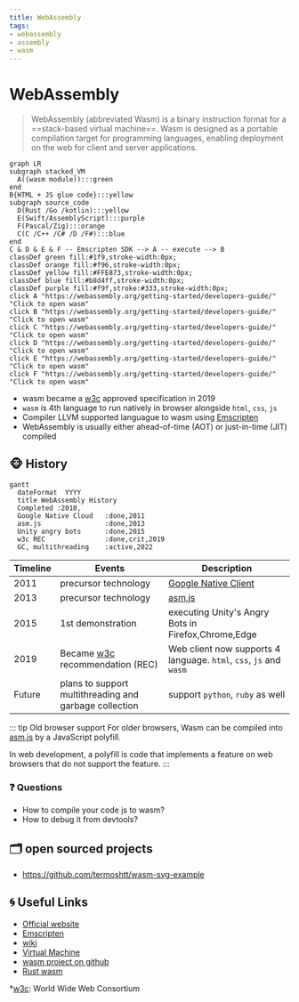 ```yaml
---
title: WebAssembly
tags:
- webassembly
- assembly
- wasm
---
```


# WebAssembly

<TagLinks />


> WebAssembly (abbreviated Wasm) is a binary instruction format for a ==stack-based virtual machine==.
> Wasm is designed as a portable compilation target for programming languages,
> enabling deployment on the web for client and server applications.

```mermaid
graph LR
subgraph stacked_VM
  A((wasm module)):::green
end
B{HTML + JS glue code}:::yellow
subgraph source_code
  D(Rust /Go /kotlin):::yellow
  E(Swift/AssemblyScript):::purple
  F(Pascal/Zig):::orange
  C(C /C++ /C# /D /F#):::blue
end
C & D & E & F -- Emscripten SDK --> A -- execute --> B
classDef green fill:#1f9,stroke-width:0px;
classDef orange fill:#f96,stroke-width:0px;
classDef yellow fill:#FFE873,stroke-width:0px;
classDef blue fill:#b8d4ff,stroke-width:0px;
classDef purple fill:#f9f,stroke:#333,stroke-width:0px;
click A "https://webassembly.org/getting-started/developers-guide/" "Click to open wasm"
click B "https://webassembly.org/getting-started/developers-guide/" "Click to open wasm"
click C "https://webassembly.org/getting-started/developers-guide/" "Click to open wasm"
click D "https://webassembly.org/getting-started/developers-guide/" "Click to open wasm"
click E "https://webassembly.org/getting-started/developers-guide/" "Click to open wasm"
click F "https://webassembly.org/getting-started/developers-guide/" "Click to open wasm"
```

* wasm became a [w3c] approved specification in 2019
* `wasm` is 4th language to run natively in browser alongside `html`, `css`, `js`
* Compiler LLVM supported languague to wasm using [Emscripten]
* WebAssembly is usually either ahead-of-time (AOT) or just-in-time (JIT) compiled

## :monkey_face: History

```mermaid
gantt
  dateFormat  YYYY
  title WebAssembly History
  Completed :2010,
  Google Native Cloud   :done,2011
  asm.js                :done,2013
  Unity angry bots      :done,2015
  w3c REC               :done,crit,2019
  GC, multithreading    :active,2022
```

Timeline | Events   | Description
---------|----------|--------------------
2011     | precursor technology | [Google Native Client](https://en.wikipedia.org/wiki/Google_Native_Client)
2013     | precursor technology | [asm.js]
2015     | 1st demonstration    | executing Unity's Angry Bots in Firefox,Chrome,Edge
2019     | Became [w3c] recommendation (REC)| Web client now supports 4 language. `html`, `css`, `js` and `wasm`|
Future   | plans to support multithreading and garbage collection | support `python`, `ruby` as well|

::: tip Old browser support
For older browsers, Wasm can be compiled into [asm.js] by a JavaScript polyfill.

In web development, a polyfill is code that implements a feature on web browsers
that do not support the feature.
:::


### :question: Questions

* How to compile your code js to wasm?
* How to debug it from devtools?

## :card_index_dividers: open sourced projects

* https://github.com/termoshtt/wasm-svg-example


## :cyclone: Useful Links

* [Official website](https://webassembly.org/)
* [Emscripten]
* [wiki]
* [Virtual Machine](https://en.wikipedia.org/wiki/Virtual_machine)
* [wasm project on github](https://github.com/WebAssembly)
* [Rust wasm](https://www.rust-lang.org/what/wasm)

[Emscripten]: https://en.wikipedia.org/wiki/Emscripten
[w3c]: https://en.wikipedia.org/wiki/World_Wide_Web_Consortium
[wiki]: https://en.wikipedia.org/wiki/WebAssembly
[asm.js]: https://en.wikipedia.org/wiki/Asm.js

*[w3c]: World Wide Web Consortium

<Footer />

